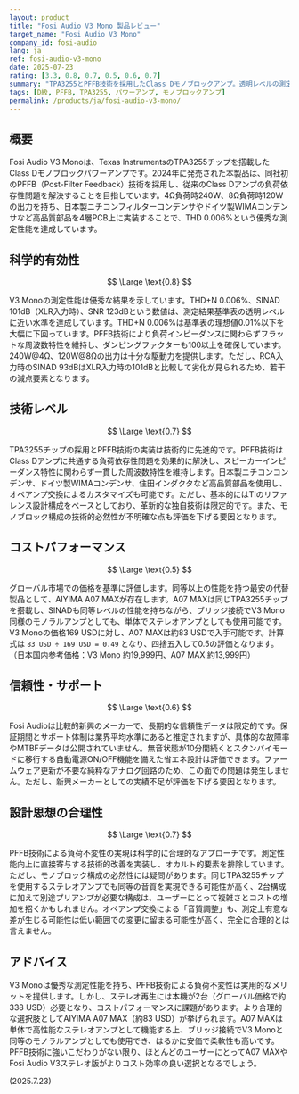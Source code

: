```yaml
---
layout: product
title: "Fosi Audio V3 Mono 製品レビュー"
target_name: "Fosi Audio V3 Mono"
company_id: fosi-audio
lang: ja
ref: fosi-audio-v3-mono
date: 2025-07-23
rating: [3.3, 0.8, 0.7, 0.5, 0.6, 0.7]
summary: "TPA3255とPFFB技術を採用したClass Dモノブロックアンプ。透明レベルの測定性能を持つが、グローバル市場でのコスト評価は厳しい。"
tags: [D級, PFFB, TPA3255, パワーアンプ, モノブロックアンプ]
permalink: /products/ja/fosi-audio-v3-mono/
---
```

## 概要

Fosi Audio V3 Monoは、Texas InstrumentsのTPA3255チップを搭載したClass Dモノブロックパワーアンプです。2024年に発売された本製品は、同社初のPFFB（Post-Filter Feedback）技術を採用し、従来のClass Dアンプの負荷依存性問題を解決することを目指しています。4Ω負荷時240W、8Ω負荷時120Wの出力を持ち、日本製ニチコンフィルターコンデンサやドイツ製WIMAコンデンサなど高品質部品を4層PCB上に実装することで、THD 0.006%という優秀な測定性能を達成しています。

## 科学的有効性

$$ \Large \text{0.8} $$

V3 Monoの測定性能は優秀な結果を示しています。THD+N 0.006%、SINAD 101dB（XLR入力時）、SNR 123dBという数値は、測定結果基準表の透明レベルに近い水準を達成しています。THD+N 0.006%は基準表の理想値0.01%以下を大幅に下回っています。PFFB技術により負荷インピーダンスに関わらずフラットな周波数特性を維持し、ダンピングファクターも100以上を確保しています。240W@4Ω、120W@8Ωの出力は十分な駆動力を提供します。ただし、RCA入力時のSINAD 93dBはXLR入力時の101dBと比較して劣化が見られるため、若干の減点要素となります。

## 技術レベル

$$ \Large \text{0.7} $$

TPA3255チップの採用とPFFB技術の実装は技術的に先進的です。PFFB技術はClass Dアンプに共通する負荷依存性問題を効果的に解決し、スピーカーインピーダンス特性に関わらず一貫した周波数特性を維持します。日本製ニチコンコンデンサ、ドイツ製WIMAコンデンサ、住田インダクタなど高品質部品を使用し、オペアンプ交換によるカスタマイズも可能です。ただし、基本的にはTIのリファレンス設計構成をベースとしており、革新的な独自技術は限定的です。また、モノブロック構成の技術的必然性が不明確な点も評価を下げる要因となります。

## コストパフォーマンス

$$ \Large \text{0.5} $$

グローバル市場での価格を基準に評価します。同等以上の性能を持つ最安の代替製品として、AIYIMA A07 MAXが存在します。A07 MAXは同じTPA3255チップを搭載し、SINADも同等レベルの性能を持ちながら、ブリッジ接続でV3 Mono同様のモノラルアンプとしても、単体でステレオアンプとしても使用可能です。V3 Monoの価格169 USDに対し、A07 MAXは約83 USDで入手可能です。計算式は `83 USD ÷ 169 USD = 0.49` となり、四捨五入して0.5の評価となります。（日本国内参考価格：V3 Mono 約19,999円、A07 MAX 約13,999円）

## 信頼性・サポート

$$ \Large \text{0.6} $$

Fosi Audioは比較的新興のメーカーで、長期的な信頼性データは限定的です。保証期間とサポート体制は業界平均水準にあると推定されますが、具体的な故障率やMTBFデータは公開されていません。無音状態が10分間続くとスタンバイモードに移行する自動電源ON/OFF機能を備えた省エネ設計は評価できます。ファームウェア更新が不要な純粋なアナログ回路のため、この面での問題は発生しません。ただし、新興メーカーとしての実績不足が評価を下げる要因となります。

## 設計思想の合理性

$$ \Large \text{0.7} $$

PFFB技術による負荷不変性の実現は科学的に合理的なアプローチです。測定性能向上に直接寄与する技術的改善を実装し、オカルト的要素を排除しています。ただし、モノブロック構成の必然性には疑問があります。同じTPA3255チップを使用するステレオアンプでも同等の音質を実現できる可能性が高く、2台構成に加えて別途プリアンプが必要な構成は、ユーザーにとって複雑さとコストの増加を招くかもしれません。オペアンプ交換による「音質調整」も、測定上有意な差が生じる可能性は低い範囲での変更に留まる可能性が高く、完全に合理的とは言えません。

## アドバイス

V3 Monoは優秀な測定性能を持ち、PFFB技術による負荷不変性は実用的なメリットを提供します。しかし、ステレオ再生には本機が2台（グローバル価格で約338 USD）必要となり、コストパフォーマンスに課題があります。より合理的な選択肢としてAIYIMA A07 MAX（約83 USD）が挙げられます。A07 MAXは単体で高性能なステレオアンプとして機能する上、ブリッジ接続でV3 Monoと同等のモノラルアンプとしても使用でき、はるかに安価で柔軟性も高いです。PFFB技術に強いこだわりがない限り、ほとんどのユーザーにとってA07 MAXやFosi Audio V3ステレオ版がよりコスト効率の良い選択となるでしょう。

(2025.7.23)
